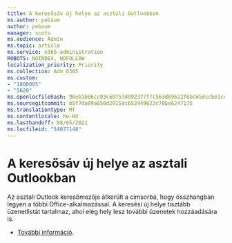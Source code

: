 ```yaml
---
title: A keresősáv új helye az asztali Outlookban
ms.author: pebaum
author: pebaum
manager: scotv
ms.audience: Admin
ms.topic: article
ms.service: o365-administration
ROBOTS: NOINDEX, NOFOLLOW
localization_priority: Priority
ms.collection: Adm_O365
ms.custom:
- "1800005"
- "5620"
ms.openlocfilehash: 96eb1b66cc03c60757db92377f7c563d69622f6bc65dccbe1cdaba03a8872ff8
ms.sourcegitcommit: b5f7da89a650d2915dc652449623c78be6247175
ms.translationtype: MT
ms.contentlocale: hu-HU
ms.lasthandoff: 08/05/2021
ms.locfileid: "54077148"
---
```

# <a name="new-location-of-the-search-bar-in-outlook-desktop"></a>A keresősáv új helye az asztali Outlookban

Az asztali Outlook keresőmezője átkerült a címsorba, hogy összhangban legyen a többi Office-alkalmazással. A keresési új helye tisztább üzenetlistát tartalmaz, ahol elég hely lesz további üzenetek hozzáadására is.
- [További információ](https://support.microsoft.com/en-us/office/96fee452-80cd-492d-a35c-5c37584b416b).
